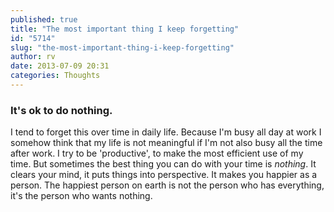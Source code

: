 ```yaml
---
published: true
title: "The most important thing I keep forgetting"
id: "5714"
slug: "the-most-important-thing-i-keep-forgetting"
author: rv
date: 2013-07-09 20:31
categories: Thoughts
---
```

<h3><strong>It's ok to do nothing.</strong></h3>
I tend to forget this over time in daily life. Because I'm busy all day at work I somehow think that my life is not meaningful if I'm not also busy all the time after work. I try to be 'productive', to make the most efficient use of my time. But sometimes the best thing you can do with your time is <em>nothing</em>. It clears your mind, it puts things into perspective. It makes you happier as a person. The happiest person on earth is not the person who has everything, it's the person who wants nothing.